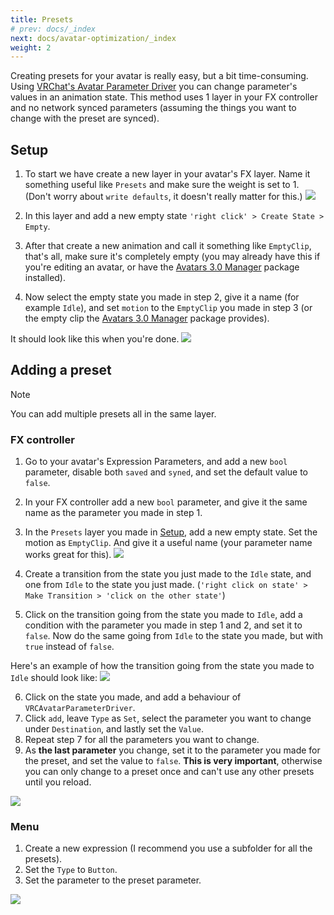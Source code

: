 ```yaml
---
title: Presets
# prev: docs/_index
next: docs/avatar-optimization/_index
weight: 2
---
```


Creating presets for your avatar is really easy, but a bit time-consuming. Using [VRChat's Avatar Parameter Driver](https://creators.vrchat.com/avatars/state-behaviors/#avatar-parameter-driver) you can change parameter's values in an animation state. This method uses 1 layer in your FX controller and no network synced parameters (assuming the things you want to change with the preset are synced).

## Setup
1. To start we have create a new layer in your avatar's FX layer. Name it something useful like `Presets` and make sure the weight is set to 1. (Don't worry about `write defaults`, it doesn't really matter for this.)
![](/images/docs/presets/step1.png)

2. In this layer and add a new empty state `'right click' > Create State > Empty`.
3. After that create a new animation and call it something like `EmptyClip`, that's all, make sure it's completely empty (you may already have this if you're editing an avatar, or have the [Avatars 3.0 Manager](https://github.com/VRLabs/Avatars-3.0-Manager) package installed).
4. Now select the empty state you made in step 2, give it a name (for example `Idle`), and set `motion` to the `EmptyClip` you made in step 3 (or the empty clip the [Avatars 3.0 Manager](https://github.com/VRLabs/Avatars-3.0-Manager) package provides).

It should look like this when you're done.
![](/images/docs/presets/step2.png)

## Adding a preset
> [!NOTE]
> You can add multiple presets all in the same layer.

### FX controller
1. Go to your avatar's Expression Parameters, and add a new `bool` parameter, disable both `saved` and `syned`, and set the default value to `false`.
2. In your FX controller add a new `bool` parameter, and give it the same name as the parameter you made in step 1.
3. In the `Presets` layer you made in [Setup](#setup), add a new empty state. Set the motion as `EmptyClip`. And give it a useful name (your parameter name works great for this).
![](/images/docs/presets/step3.png)

4. Create a transition from the state you just made to the `Idle` state, and one from `Idle` to the state you just made. (`'right click on state' > Make Transition > 'click on the other state'`)
5. Click on the transition going from the state you made to `Idle`, add a condition with the parameter you made in step 1 and 2, and set it to `false`. Now do the same going from `Idle` to the state you made, but with `true` instead of `false`.

Here's an example of how the transition going from the state you made to `Idle` should look like:
![](/images/docs/presets/step4.png)

6. Click on the state you made, and add a behaviour of `VRCAvatarParameterDriver`.
7. Click `add`, leave `Type` as `Set`, select the parameter you want to change under `Destination`, and lastly set the `Value`.
8. Repeat step 7 for all the parameters you want to change.
9. As **the last parameter** you change, set it to the parameter you made for the preset, and set the value to `false`. **This is very important**, otherwise you can only change to a preset once and can't use any other presets until you reload.

![](/images/docs/presets/step5.png)

### Menu
1. Create a new expression (I recommend you use a subfolder for all the presets).
2. Set the `Type` to `Button`.
3. Set the parameter to the preset parameter.

![](/images/docs/presets/step6.png)